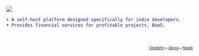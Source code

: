 <img src="https://s2.loli.net/2022/04/25/dPcuzynwbxStgl4.png" />

```diff
+ A self-host platform designed specifically for indie developers. 
+ Provides financial services for profitable projects, BaaS.
```
</br>
</br>
<sub><sup>
<div align="end"><a href="https://github.com/deskbtm">Deskbtm</a> • <a href="https://github.com/deskbtm-abyss/abyss">Abyss</a>  • <a href="https://github.com/NawbExplorer/Nawb">Nawb</a></div>
</sup></sub>
